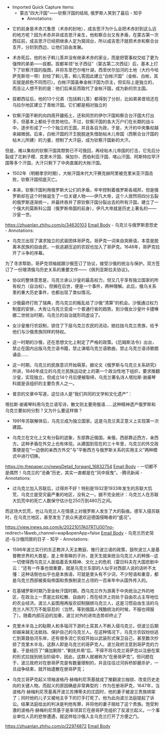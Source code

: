 - Imported Quick Capture items:
    - 蒙古“四大汗国”——钦察汗国的结局, 俄罗斯人笑到了最后 - 知乎
        - Annotations:

* 它的前身是术赤兀鲁思（术赤的封地），成吉思汗为什么会把术赤封到这么远的地方呢？因为术赤并非成吉思汗亲生，他和察合台又有矛盾，在蒙古第一次西征前，成吉思汗已经把继承人定为窝阔台，所以成吉思汗就把术赤和察合台支开，分封到西边，让他们自由发展。

* 术赤死后，他的长子斡儿答并没有继承术赤的家业，而是把管事权交给了更为强悍的弟弟——拔都。拔都率领“长子西征”（蒙古第二次西征）后，基本上打下了钦察汗国的版图，并将东至巴尔喀什湖，西至伏尔加河的土地（大约今哈萨克斯坦一带）封给了斡儿答，斡儿答因此建立“白帐汗国”（金帐、白帐，其实就是颜色不同而已）。白帐汗国虽奉金帐汗国为宗主，但实际上是独立的，而且让人想不到的是：他们后来反而取代了金帐汗国，成为新的宗主国。

* 拔都西征后，他的13个兄弟（包括斡儿答）都得到了分封，比如弟弟昔班还在乌拉尔地区建立了青帐汗国。它们都是相对独立的

* 钦察汗国不断的向四周开疆拓土，还和同宗的伊尔汗国和察合台汗国大打出手，但基本上都处于优势地位。不过，钦察汗国的各大万户们在长期的战斗中，逐步形成了一个个独立的王国，并且各自为政，于是，大汗的中央集权越来越微弱。后来，白帐汗国的汗王脱脱迷失借助帖木儿帝国（西察合台汗国的帖木儿所建）的力量，控制了大汗庭，成为钦察汗国新的大汗。

但是，难以集权的钦察汗国其颓势已不可挽回，再经帖木儿帝国的打击，它先后分裂成了花剌子模、克里木汗国、保加尔、西伯利亚汗国、喀山汗国、阿斯特拉罕汗国等多个汗国，大汗只剩下了中央直属的大帐汗国。

* 1502年（明朝孝宗时期），大帐汗国末代大汗赛克赫阿里被克里米亚汗国击败，钦察汗国彻底灭亡。

* 本来，钦察汗国利用俄罗斯大公们的矛盾，牢牢控制着俄罗斯各城邦，但是俄罗斯却在这个时候诞生了一位关键人物——伊凡大帝，这个人居然将四分五裂的俄罗斯逐渐统一，并最终吞并了原钦察汗国分裂出去的所有汗国，建立了一个强大的莫斯科公国（俄罗斯帝国的前身），伊凡大帝就是历史上著名的——沙皇一世。



https://zhuanlan.zhihu.com/p/34630103 [Email Body](https://files.todoist.com/EtoEYs9neL1GEQgTTs5X507FTYNYHr71Vn4DgjGUEKELD1IWLLyMEdQ5uhLbsRxH/by/21878347/as/file.html)
    - 乌克兰与俄罗斯恩怨史
        - Annotations:

* 乌克兰出现了谋求独立的武装团体哥萨克。哥萨克一词来自突厥语，本意是脱离本民族的自由民，一些逃避压迫的农奴也加入了哥萨克。1648年，哥萨克拉开了斗争的序幕。

为了寻求帮助，哥萨克领袖就跟沙俄签订了协议，接受沙俄的统治与保护。双方签订了一份理清俄乌历史关系的重要文件——《佩列亚斯拉夫协议》。

* 协议的整体意思是，乌克兰承认沙皇的最高权力，但又几乎享有独立国家的所有权力（自治权）。但搁在后世，便是一个事件，两种理解。此后，俄乌关系里的重大历史事件，也都出现了类似情况。

* 沙俄最终打败了瑞典，而乌克兰的叛乱给了沙俄“清算”的机会。沙俄通过权力制度的安排，大有让乌克兰变成一个普通行省的趋势。到沙俄女沙皇叶卡捷琳娜二世统治时期，乌克兰的自治就形同虚设了。

* 女沙皇推行农奴制，锁住了下层乌克兰农民的流动，她拉拢乌克兰贵族，给予他们与沙俄贵族同样的特权。

* 这一时期的沙俄，还在思想文化上制定了严格的政策。《厄姆斯法令》出台，禁止在国内出版乌克兰语书籍，禁止演唱乌克兰语歌曲，禁止乌克兰语诗歌朗诵会……

* 这一时期，乌克兰的民族意识开始萌芽。据论文《俄罗斯与乌克兰关系研究》所讲，1846年成立的乌克兰民族运动史上的第一个政治性地下组织，要求推翻沙皇，实现独立，但成立14个月后便被取缔，乌克兰著名诗人塔拉斯·谢甫琴科就是该组织的主要负责人之一。

* 普京的文章中写道，这位诗人是“我们共同的文学和文化遗产”：

塔拉斯·谢甫琴科用乌克兰语写诗，散文则主要用俄语……这种精神遗产俄罗斯和乌克兰要如何分割？又为什么要这样做？

* 1991年苏联解体后，乌克兰成为独立国家。这是乌克兰真正意义上实现第一次建国。

* 乌克兰在文化上又有分裂的迹象，东部靠近俄国，亲俄，西部靠近西方，亲西方。这种矛盾在外交上也有体现。从建国到现在的三十年里，乌克兰的外交政策便是在“一边倒的亲西方外交”与“平衡西方与俄罗斯关系的实用主义”两种模式中进行切换。



https://m.thepaper.cn/newsDetail_forward_16832754 [Email Body](https://files.todoist.com/7JAmNGndQp5hTw01GJYIvoekTSRI3f9qYPkIdNWh0Z5ZhXY1JBNokhrCt16_wYg6/by/21878347/as/file.html)
    - 一切都不是偶然！乌克兰的“沧桑”历史，其实一直都是在“风中摇曳”。-腾讯新闻
        - Annotations:

* 过乌克兰加入苏联后，过得并不好！特别是1932至1933年发生的苏联大饥荒，乌克兰是受灾最严重的地区，没有之一。据不完全统计：乌克兰人在苏联大饥荒中的死亡人数保守估计在250万到480万之间。

而这场大饥荒，也让乌克兰人在情感上对俄罗斯人发生了大的裂痕。德军入侵苏联时，在乌克兰地区，甚至发生了民众夹道欢迎德国侵略者的“盛况”。



https://view.inews.qq.com/k/20221017A07RTU00?no-
redirect=1&web_channel=wap&openApp=false [Email Body](https://files.todoist.com/FM4WP4ATj9Sj6DzvbhojXsY_yaheaD6o7VeDZJq4Z10J2_aRjMilLuSrTIQyT9XC/by/21878347/as/file.html)
    - 乌克兰历史简述-与沙俄同居的日子 - 知乎
        - Annotations:

* 1596年波兰实行的东正教并入天主教庭、推行波兰语的政策，鼓吹波兰人是基督教世界的大救星，是上帝青睐的子孙，是天生就来统治乌克兰人的种族--这一切使得西乌克兰人面临着丢失精神、文化上的危机（雷日科夫在大国悲剧中云：“还有一件事也很重要，就是乌克兰东部的人似乎对西部人说的话听不太懂：这种话倒也似乎也是本族语，可就是里头有不少词，不少短语和重音，都是乌克兰西部被奥匈帝国和贵族制波兰占领的一百来年中从国外传入的。

* 在基辅罗斯时期乃至金帐汗国时期，西乌克兰作为游离于中央统治之外的地区，在政治上一贯是比较松散、自由的；而在经济上则处于自由农占主导地位的农业经济。波兰人妄图用再版农奴制捆绑乌克兰人，这是习惯自由生活的乌克兰人所万万不能容忍的（当然，等到俄国人残酷统治的时候，不服也得服了）。随着内部压迫的加重，波兰对外的进攻态势却终止了

* 克里木半岛上的鞑靼人和多瑙河下游的土耳其人不断入侵乌克兰，但波兰后期却越来越无法抵挡、保护自己的乌克兰人。在这种情况下，乌克兰农奴纷纷逃亡到第聂伯河东岸，还有很多流亡农奴开始以武装形式保卫自己，甚至数次抄掠了克里木半岛，这群人即是乌克兰的哥萨克人。波兰政府注意到哥萨克的力量，于是经历了”痛加剿除“、”剿抚并用“后，不得不将乌克兰哥萨克以注册在案的形式拉拢到统治阶级中，因此，这群人就被称为”在册哥萨克“。但问题在于，波兰政府对在册哥萨克是有数量限制的，并且往往过河拆桥卸磨杀驴，一旦战争结束，就开始遣散在册哥萨克；

* 乌克兰哥萨克起义领袖波格丹·赫梅利尼茨基就成了推翻波兰枷锁、改变历史走向的关键人物。而起义的原因确是非常典型的：作为在册哥萨克，1647年，当波格丹·赫梅利尼茨基离开波兰苏博蒂夫的庄园时，他的妻子被波兰贵族绑架了；同时他的儿子又被地主手下的打手打死了。他为此向波兰法庭提起了诉讼。结果法庭给出的判决是判他有罪，并将他的妻子赔给了这个贵族。饱受刺激的波格丹·赫梅利尼茨基于是率领其它在册哥萨克组织了反波兰起义。一个事业单位人员的悲惨遭遇，就这样给沙俄入主乌克兰打开了方便之门。



https://zhuanlan.zhihu.com/p/22974872 [Email Body](https://files.todoist.com/5M0pbA09XF7cJeUYmtlNIa0AC6P4ePioVDBdVKGKEZDu2US7yzapA2fvcDVzE7d9/by/21878347/as/file.html)

